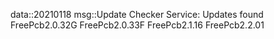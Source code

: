data::20210118
msg::Update Checker Service:
Updates found
FreePcb2.0.32G
FreePcb2.0.33F
FreePcb2.1.16
FreePcb2.2.01

